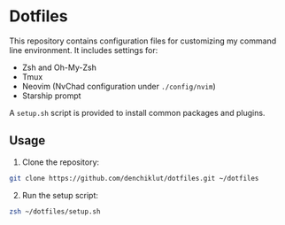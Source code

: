 # Dotfiles

This repository contains configuration files for customizing my command line environment.
It includes settings for:

- Zsh and Oh-My-Zsh
- Tmux
- Neovim (NvChad configuration under `./config/nvim`)
- Starship prompt

A `setup.sh` script is provided to install common packages and plugins.

## Usage

1. Clone the repository:
  ```sh
  git clone https://github.com/denchiklut/dotfiles.git ~/dotfiles
  ```

2. Run the setup script:
  ```sh
  zsh ~/dotfiles/setup.sh
  ```


